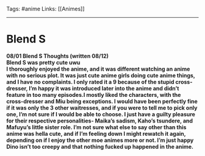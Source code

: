 Tags: #anime
Links: [[Animes]]
___
# Blend S
**08/01 Blend S Thoughts (written 08/12)  
Blend S was pretty cute uwu  
I thoroughly enjoyed the anime, and it was different watching an anime with no serious plot. It was just cute anime girls doing cute anime things, and I have no complaints. I only rated it a 9 because of the stupid cross-dresser, I’m happy it was introduced later into the anime and didn’t feature in too many episodes.I mostly liked the characters, with the cross-dresser and Miu being exceptions. I would have been perfectly fine if it was only the 3 other waitresses, and if you were to tell me to pick only one, I’m not sure if I would be able to choose. I just have a guilty pleasure for their respective personalities- Maika’s sadism, Kaho’s tsundere, and Mafuyu’s little sister role. I’m not sure what else to say other than this anime was hella cute, and if I’m feeling down I might rewatch it again, depending on if I enjoy the other moe animes more or not. I’m just happy Dino isn’t too creepy and that nothing fucked up happened in the anime.**
